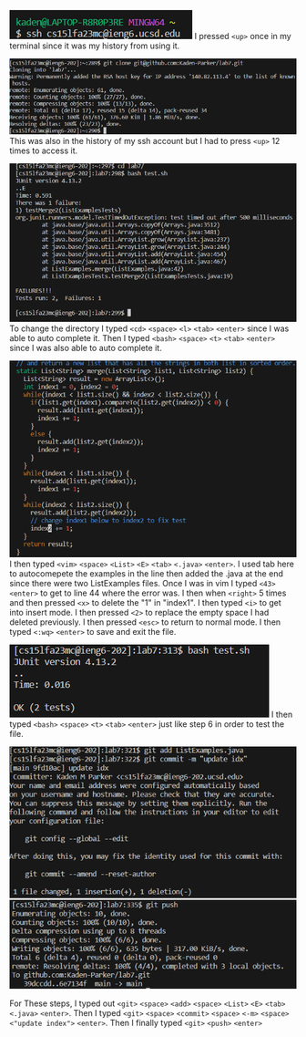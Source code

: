 
![Image](SSH_SC.png)
I pressed `<up>` once in my terminal since it was my history from using it. 

![Image](Clone_SC.png)
This was also in the history of my ssh account but I had to press `<up>` 12 times to access it. 

![Image](Step_6.png)
To change the directory I typed `<cd>` `<space>` `<l>` `<tab>` `<enter>` since I was able to auto complete it. 
Then I typed `<bash>` `<space>` `<t>` `<tab>` `<enter>` since I was also able to auto complete it. 


![Image](Step_7.png)
I then typed `<vim>` `<space>` `<List>` `<E>` `<tab>` `<.java>` `<enter>`. I used tab here to autocomepete the examples in the line then added the .java at the end since there were two ListExamples files. 
Once I was in vim I typed `<43>` `<enter>` to get to line 44 where the error was. I then when `<right>` 5 times and then pressed `<x>` to delete the "1" in "index1". I then typed `<i>` to get into insert mode. 
I then pressed `<2>` to replace the empty space I had deleted previously.  I then pressed `<esc>` to return to normal mode. I then typed `<:wq>` `<enter>` to save and exit the file. 


![Image](Step_8.png)
I then typed `<bash>` `<space>` `<t>` `<tab>` `<enter>` just like step 6 in order to test the file. 

![Image](Step_9.1.png)
![Image](Step_9.2.png)

For These steps, I typed out `<git>` `<space>` `<add>` `<space>` `<List>` `<E>` `<tab>` `<.java>` `<enter>`. Then I typed `<git>` `<space>` `<commit>` `<space>` 
`<-m>` `<space>` `<"update index">` `<enter>`. Then I finally typed `<git>` `<push>` `<enter>`


